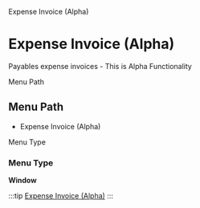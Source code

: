 
Expense Invoice (Alpha)
# Expense Invoice (Alpha)


Payables expense invoices - This is Alpha Functionality

Menu Path
## Menu Path



- Expense Invoice (Alpha)

Menu Type
### Menu Type

**Window**


:::tip
[Expense Invoice (Alpha)](functional-guide/window/window-expense-invoice-alpha.md)
:::